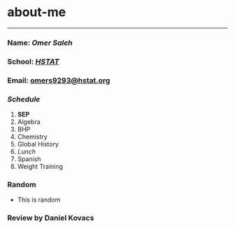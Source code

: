# about-me
---
### Name: _Omer Saleh_

### School: *[HSTAT](https://www.hstat.org/)*

### Email: [omers9293@hstat.org](https://mail.google.com/)

### _Schedule_
1. **SEP**
2. Algebra
3. BHP
4. Chemistry
5. Global History
6. *Lunch*
7. Spanish
8. Weight Training

### Random
* This is random

### Review by Daniel Kovacs